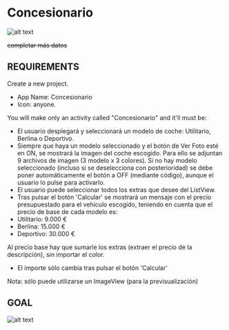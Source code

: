 Concesionario
=========================
![alt text](https://i.gyazo.com/2f7fd6914e9ef112f291f0c7845d2d0d.gif "Result APP Concesionario")


~~completar más datos~~


REQUIREMENTS
-------------------------
Create a new project.

- App Name: Concesionario
- Icon: anyone.

You will make only an activity called "Concesionario" and it'll must be:

- El usuario desplegará y seleccionará un modelo de coche: Utilitario, Berlina o Deportivo.
- Siempre que haya un modelo seleccionado y el botón de Ver Foto esté en ON, se mostrará la imagen del coche escogido. Para ello se adjuntan 9 archivos de imagen (3 modelo x 3 colores). Si no hay modelo seleccionado (incluso si se deselecciona con posterioridad) se debe poner automáticamente el botón a OFF (mediante código), aunque el usuario lo pulse para activarlo.
- El usuario puede seleccionar todos los extras que desee del ListView.
- Tras pulsar el botón 'Calcular' se mostrará un mensaje con el precio presupuestado para el vehículo escogido, teniendo en cuenta que el precio de base de cada modelo es:
 - Utilitario: 9.000 €
 - Berlina: 15.000 €
 - Deportivo: 30.000 €
 
Al precio base hay que sumarle los extras (extraer el precio de la descripción), sin importar el color.

- El importe sólo cambia tras pulsar el botón 'Calcular'

Nota: sólo puede utilizarse un ImageView (para la previsualización)

GOAL
---------------------------------
![alt text](https://i.gyazo.com/42e7b8da6e32f587aa2191c6ab07a592.png "Images Concesionario")
